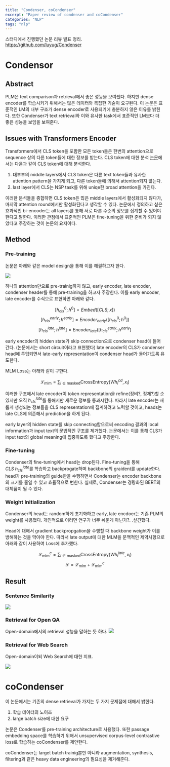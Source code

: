 ```yaml
---
title: "Condenser, coCondenser"
excerpt: "Paper review of condenser and coCondenser"
categories: "NLP"
tags: "nlp"
---
```

스터디에서 진행했던 논문 리뷰 발표 정리.  
https://github.com/luyug/Condenser

# Condensor
## Abstract
PLM은 text comparison과 retrieval에서 좋은 성능을 보여줬다. 하지만 dense encoder를 학습시키기 위해서는 많은 데이터와 복잡한 기술이 요구된다. 
이 논문은 표준적인 LM의 내부 구조가 dense encoder로 사용되기에 충분하지 않은 이유를 밝힌다. 또한 Condenser가 text retrieval와 이와 유사한 task에서 표준적인 LM보다 더 좋은 성능을 보임을 보여준다.

## Issues with Transformers Encoder
Transformers에서 CLS token을 포함한 모든 token들은 한번의 attention으로 sequence 상의 다른 token들에 대한 정보를 받는다.  CLS token에 대한 분석 [논문](https://arxiv.org/abs/1906.04341)에서는 다음과 같이 CLS token에 대해 분석한다.
1. 대부부의 middle layers에서 CLS token은 다른 text token들과 유사한 attention pattern을 가지게 되고, 다른 token들에 의해서 attention되지 않는다.
2. last layer에서 CLS는 NSP task를 위해 uniqe한 broad attention을 가진다. 

이러한 분석들을 종합하면 CLS token은 많은 middle layers에서 활성화되지 않다가, 마지막 attention round에서만 활성화된다고 생각할 수 있다. 논문에서 정의하고 싶은 효과적인 bi-encoder는 all layers를 통해 서로 다른 수준의 정보를 집계할 수 있어야 한다고 말한다. 이러한 관점에서 표준적인 PLM은 fine-tuning을 위한 준비가 되지 않았다고 주장하는 것이 논문의 요지이다. 

## Method
### Pre-training
논문은 아래와 같은 model design을 통해 이를 해결하고자 한다.

![](../assets/Condenser,coCondenser/20220516170729.png)  

하나의 attention만으로 pre-trainig하지 않고, early encoder, late encoder, condenser header를 통해 pre-training을 하고자 주장한다. 이를 early encoder, late encoder를 수식으로 표현하면 아래와 같다.

$$[h^{0}_{cls};h^{0}] = Embed([CLS;x])$$
$$[h^{early}_{cls};h^{early}] = Encoder_{early}([h^{0}_{cls};h^{0}])$$
$$[h^{late}_{cls};h^{late}] = Encoder_{late}([h^{early}_{cls};h^{early})$$

early encoder의 hidden state가 skip connection으로 condenser head에 들어간다. (논문에서는 short circuit이라고 표현했다) late encoder의 CLS가 condenser head에 투입되면서 late-early representation이 condenser head가 들어가도록 유도한다.

MLM Loss는 아래와 같이 구한다.

$$\mathcal{L}_\text{mlm} = \sum_{i \in \text{masked}} \text{CrossEntropy}(W h^{cd}_i, x_i)$$

이러한 구조에서 late encoder이 token representation을 refine(정비?, 정제?)할 순 있지만 오직 $h^{late}_{cls}$를 통해서만 새로운 정보를 통과시킨다. 따라서 late encoder는 새롭게 생성되는 정보들을 CLS representation에 집계하려고 노력할 것이고, heads는 late CLS에 의존해서 prediction을 하게 된다.

early layer의 hidden state를 skip connecting함으로써 encoding 결과의 local information과 input text의 문법적인 구조를 제거했다. 논문에서는 이를 통해 CLS가 input text의 global meaning에 집중하도록 했다고 주장한다.

### Fine-tuning
Condenser의 fine-tuning에서 head는 drop된다. Fine-tuning을 통해 $CLS\ h^{late}_{cls}$를 학습하고 backprogate하며 backbone의 graident를 update한다. head가 pre-training의 guide만을 수행하면서 Condenser는 encoder backbone의 크기를 줄일 수 있고 효율적으로 변한다. 
실제로, Condenser는 경량화된 BERT의 대체품이 될 수 있다.

### Weight Initialization
Condenser의 head는 random하게 초기화하고 early, late encdoer는 기존 PLM의 weight를 사용했다. 개인적으로 이러면 연구가 너무 쉬운게 아닌가?. .싶긴했다. 

Head에 대해서 gradient backpropgation을 수행할 때 backbone weight가 이를 방해하는 것을 막아야 한다. 따라서 late output에 대한 MLM을 문맥적인 제약사항으로 아래와 같이 사용하여 Loss에 추가했다. 

$$\mathcal{L}_\text{mlm}^c = \sum_{i \in \text{masked}} \text{CrossEntropy}(W h^{late}_i, x_i)$$
$$\mathcal{L} = \mathcal{L}_\text{mlm} + \mathcal{L}_\text{mlm}^c$$

## Result
### Sentence Similarity

![](../assets/images/Condenser,coCondenser/20220516174926.png)  

### Retrieval for Open QA
Open-domain에서의 retrieval 성능을 말하는 듯 하다.
![](../assets/images/Condenser,coCondenser/20220516175155.png)  

### Retrieval for Web Search
Open-domain이되 Web Search에 대한 지표.

![](../assets/images/Condenser,coCondenser/20220516175321.png)  


# coCondenser
이 논문에서는 기존의 dense retrieval가 가지는 두 가지 문제점에 대해서 밝힌다.
1. 학습 데이터의 노이즈
2. large batch size에 대한 요구  

논문은 Condenser를 pre-training architecture로 사용했다. 또한 passage embedding space를 학습하기 위해서 unsupervised corpus-level contrastive loss로 학습하는 coCondenser를 제안한다.

coCondenser는 larget batch trainig뿐만 아니라 augmentation, synthesis, filtering과 같은 heavy data engineering의 필요성을 제거해준다. 